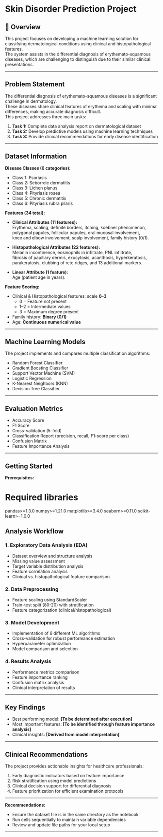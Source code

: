 # Skin Disorder Prediction Project

## 🏥 Overview
This project focuses on developing a machine learning solution for classifying dermatological conditions using clinical and histopathological features.  
The system assists in the differential diagnosis of erythemato-squamous diseases, which are challenging to distinguish due to their similar clinical presentations.

---

##  Problem Statement
The differential diagnosis of erythemato-squamous diseases is a significant challenge in dermatology.  
These diseases share clinical features of erythema and scaling with minimal differences, making accurate diagnosis difficult.  
This project addresses three main tasks:

1. **Task 1:** Complete data analysis report on dermatological dataset  
2. **Task 2:** Develop predictive models using machine learning techniques  
3. **Task 3:** Provide clinical recommendations for early disease identification  

---

##  Dataset Information

**Disease Classes (6 categories):**
- Class 1: Psoriasis  
- Class 2: Seborreic dermatitis  
- Class 3: Lichen planus  
- Class 4: Pityriasis rosea  
- Class 5: Chronic dermatitis  
- Class 6: Pityriasis rubra pilaris  

**Features (34 total):**
- **Clinical Attributes (11 features):**  
  Erythema, scaling, definite borders, itching, koebner phenomenon,  
  polygonal papules, follicular papules, oral mucosal involvement,  
  knee and elbow involvement, scalp involvement, family history (0/1).  

- **Histopathological Attributes (22 features):**  
  Melanin incontinence, eosinophils in infiltrate, PNL infiltrate,  
  fibrosis of papillary dermis, exocytosis, acanthosis, hyperkeratosis,  
  parakeratosis, clubbing of rete ridges, and 13 additional markers.  

- **Linear Attribute (1 feature):**  
  Age (patient age in years).  

**Feature Scoring:**  
- Clinical & Histopathological features: scale **0–3**  
  - 0 = Feature not present  
  - 1–2 = Intermediate values  
  - 3 = Maximum degree present  
- Family history: **Binary (0/1)**  
- Age: **Continuous numerical value**

---

##  Machine Learning Models
The project implements and compares multiple classification algorithms:
- Random Forest Classifier  
- Gradient Boosting Classifier  
- Support Vector Machine (SVM)  
- Logistic Regression  
- K-Nearest Neighbors (KNN)  
- Decision Tree Classifier  

---

##  Evaluation Metrics
- Accuracy Score  
- F1 Score  
- Cross-validation (5-fold)  
- Classification Report (precision, recall, F1-score per class)  
- Confusion Matrix  
- Feature Importance Analysis  

---
##  Getting Started

**Prerequisites:**  
 
# Required libraries
pandas>=1.3.0
numpy>=1.21.0
matplotlib>=3.4.0
seaborn>=0.11.0
scikit-learn>=1.0.0

##  Analysis Workflow

### 1. Exploratory Data Analysis (EDA)
- Dataset overview and structure analysis  
- Missing value assessment  
- Target variable distribution analysis  
- Feature correlation analysis  
- Clinical vs. histopathological feature comparison  

### 2. Data Preprocessing
- Feature scaling using StandardScaler  
- Train-test split (80-20) with stratification  
- Feature categorization (clinical/histopathological)  

### 3. Model Development
- Implementation of 6 different ML algorithms  
- Cross-validation for robust performance estimation  
- Hyperparameter optimization  
- Model comparison and selection  

### 4. Results Analysis
- Performance metrics comparison  
- Feature importance ranking  
- Confusion matrix analysis  
- Clinical interpretation of results  

---

##  Key Findings
- Best performing model: **[To be determined after execution]**  
- Most important features: **[To be identified through feature importance analysis]**  
- Clinical insights: **[Derived from model interpretation]**  

---

##  Clinical Recommendations
The project provides actionable insights for healthcare professionals:  
1. Early diagnostic indicators based on feature importance  
2. Risk stratification using model predictions  
3. Clinical decision support for differential diagnosis  
4. Feature prioritization for efficient examination protocols  

---

**Recommendations:**  
- Ensure the dataset file is in the same directory as the notebook  
- Run cells sequentially to maintain variable dependencies  
- Review and update file paths for your local setup  

---

